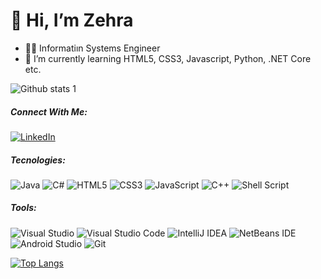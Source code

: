 #                                                                     👋 Hi, I’m Zehra

- 👩‍💻 Informatiın Systems Engineer
- 🌱 I’m currently learning HTML5, CSS3, Javascript, Python, .NET Core etc.  
   
![Github stats 1](https://github-readme-stats.vercel.app/api?username=zehrabetultaskin&show_icons=true&theme=highcontrast) 


##### Connect With Me:
[![LinkedIn](https://img.shields.io/badge/-%230077B5.svg?style=for-the-badge&logo=linkedin&logoColor=white)](https://www.linkedin.com/in/zehra-betül-taşkın-481513234/)
##### Tecnologies:
![Java](https://img.shields.io/badge/java-%23ED8B00.svg?style=for-the-badge&logo=java&logoColor=white) ![C#](https://img.shields.io/badge/-%23239120.svg?style=for-the-badge&logo=c-sharp&logoColor=white) ![HTML5](https://img.shields.io/badge/-%23E34F26.svg?style=for-the-badge&logo=html5&logoColor=white) ![CSS3](https://img.shields.io/badge/-%231572B6.svg?style=for-the-badge&logo=css3&logoColor=white) ![JavaScript](https://img.shields.io/badge/-%23323330.svg?style=for-the-badge&logo=javascript&logoColor=%23F7DF1E) ![C++](https://img.shields.io/badge/-%2300599C.svg?style=for-the-badge&logo=c%2B%2B&logoColor=white) ![Shell Script](https://img.shields.io/badge/-%23121011.svg?style=for-the-badge&logo=gnu-bash&logoColor=white)

##### Tools:
![Visual Studio](https://img.shields.io/badge/%20-5C2D91.svg?style=for-the-badge&logo=visual-studio&logoColor=white) ![Visual Studio Code](https://img.shields.io/badge/%20-0078d7.svg?style=for-the-badge&logo=visual-studio-code&logoColor=white) ![IntelliJ IDEA](https://img.shields.io/badge/-000000.svg?style=for-the-badge&logo=intellij-idea&logoColor=white) ![NetBeans IDE](https://img.shields.io/badge/-1B6AC6.svg?style=for-the-badge&logo=apache-netbeans-ide&logoColor=white) ![Android Studio](https://img.shields.io/badge/%20-3DDC84.svg?style=for-the-badge&logo=android-studio&logoColor=white) 	![Git](https://img.shields.io/badge/-%23F05033.svg?style=for-the-badge&logo=git&logoColor=white)

[![Top Langs](https://github-readme-stats.vercel.app/api/top-langs/?username=zehrabetultaskin&layout=compact)](https://github.com/zehrabetultaskin/github-readme-stats)
<!---
zehrabetultaskin/zehrabetultaskin is a ✨ special ✨ repository because its `README.md` (this file) appears on your GitHub profile.
You can click the Preview link to take a look at your changes.
--->
